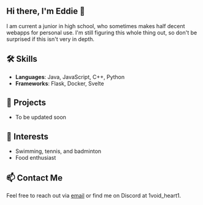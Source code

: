 ## Hi there, I'm Eddie 👋

I am current a junior in high school, who sometimes makes half decent webapps for personal use. I'm still figuring this whole thing out, so don't be surprised if this isn't very in depth.

## 🛠️ Skills
- **Languages**: Java, JavaScript, C++, Python
- **Frameworks**: Flask, Docker, Svelte

## 🌟 Projects
- To be updated soon

## 🎨 Interests
- Swimming, tennis, and badminton
- Food enthusiast

## 📫 Contact Me
Feel free to reach out via [email](mailto:edwardxuming.lin@gmail.com) or find me on Discord at 1void_heart1.
<!--
## 💡 Contribution
If you'd like to contribute to my projects, please open an issue or submit a pull request!

## 😄 Fun Fact
I love experimenting with new recipes and exploring different cuisines!
-->
